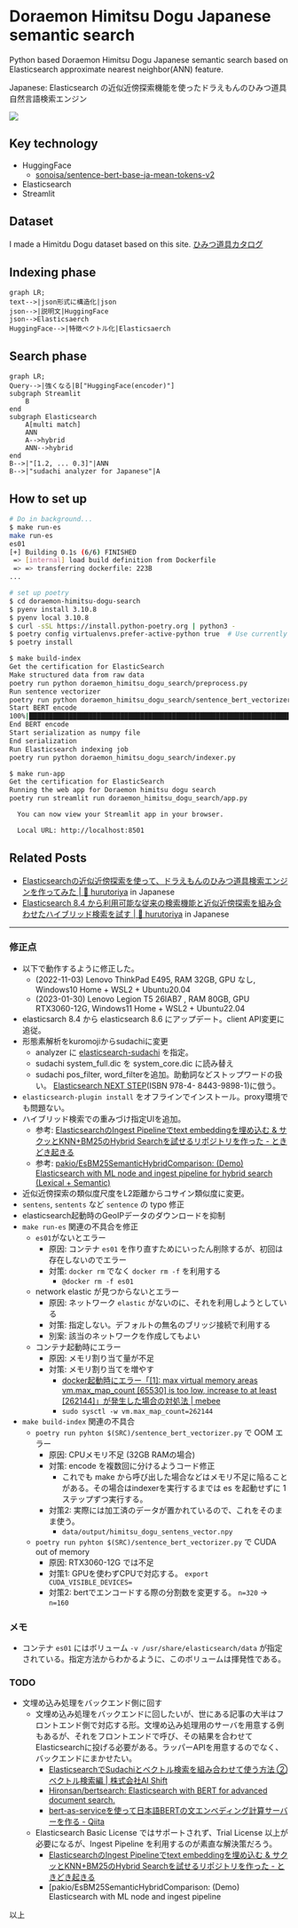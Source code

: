# Doraemon Himitsu Dogu Japanese semantic search

Python based Doraemon Himitsu Dogu Japanese semantic search based on Elasticsearch approximate nearest neighbor(ANN) feature.

Japanese: Elasticsearch の近似近傍探索機能を使ったドラえもんのひみつ道具自然言語検索エンジン

![](./docs/demo_v1.gif)

## Key technology

- HuggingFace
  - [sonoisa/sentence-bert-base-ja-mean-tokens-v2](https://huggingface.co/sonoisa/sentence-bert-base-ja-mean-tokens-v2)
- Elasticsearch
- Streamlit

## Dataset

I made a Himitdu Dogu dataset based on this site.
[ひみつ道具カタログ](https://www.tv-asahi.co.jp/doraemon/tool/a.html)

## Indexing phase

```mermaid
graph LR;
text-->|json形式に構造化|json
json-->|説明文|HuggingFace
json-->Elasticsaerch
HuggingFace-->|特徴ベクトル化|Elasticsaerch
```

## Search phase

```mermaid
graph LR;
Query-->|強くなる|B["HuggingFace(encoder)"]
subgraph Streamlit
    B
end
subgraph Elasticsearch
    A[multi match]
    ANN
    A-->hybrid
    ANN-->hybrid
end
B-->|"[1.2, ... 0.3]"|ANN
B-->|"sudachi analyzer for Japanese"|A
```

## How to set up

```bash
# Do in background...
$ make run-es
make run-es
es01
[+] Building 0.1s (6/6) FINISHED
 => [internal] load build definition from Dockerfile                                                                                                                           0.0s
 => => transferring dockerfile: 223B
...

# set up poetry
$ cd doraemon-himitsu-dogu-search
$ pyenv install 3.10.8
$ pyenv local 3.10.8
$ curl -sSL https://install.python-poetry.org | python3 -
$ poetry config virtualenvs.prefer-active-python true  # Use currently activated Python version to create a new virtual environment.  If set to false, Python version used during Poetry installation is used.
$ poetry install

$ make build-index
Get the certification for ElasticSearch
Make structured data from raw data
poetry run python doraemon_himitsu_dogu_search/preprocess.py
Run sentence vectorizer
poetry run python doraemon_himitsu_dogu_search/sentence_bert_vectorizer.py
Start BERT encode
100%|█████████████████████████████████████████████████████████████████████████████████████████████████████████████████████████████| 41/41 [03:02<00:00,  4.45s/it]
End BERT encode
Start serialization as numpy file
End serialization
Run Elasticsearch indexing job
poetry run python doraemon_himitsu_dogu_search/indexer.py

$ make run-app
Get the certification for ElasticSearch
Running the web app for Doraemon himitsu dogu search
poetry run streamlit run doraemon_himitsu_dogu_search/app.py

  You can now view your Streamlit app in your browser.

  Local URL: http://localhost:8501
```


## Related Posts

- [Elasticsearchの近似近傍探索を使って、ドラえもんのひみつ道具検索エンジンを作ってみた \| 🦅 hurutoriya](https://shunyaueta.com/posts/2022-10-23-2344/) in Japanese
- [Elasticsearch 8\.4 から利用可能な従来の検索機能と近似近傍探索を組み合わせたハイブリッド検索を試す \| 🦅 hurutoriya](https://shunyaueta.com/posts/2022-10-29-2337/) in Japanese

----

### 修正点

- 以下で動作するように修正した。
  - (2022-11-03) Lenovo ThinkPad E495, RAM 32GB, GPU なし, Windows10 Home + WSL2 + Ubuntu20.04
  - (2023-01-30) Lenovo Legion T5 26IAB7 , RAM 80GB, GPU RTX3060-12G, Windows11 Home + WSL2 + Ubuntu22.04
- elasticsarch 8.4 から elasticsearch 8.6 にアップデート。client API変更に追従。
- 形態素解析をkuromojiからsudachiに変更
  - analyzer に [elasticsearch-sudachi](https://github.com/WorksApplications/elasticsearch-sudachi) を指定。
  - sudachi system_full.dic を system_core.dic に読み替え
  - sudachi pos_filter, word_filterを追加。助動詞などストップワードの扱い。 [Elasticsearch NEXT STEP](https://news.nextpublishing.jp/news/detail/128/)(ISBN 978-4- 8443-9898-1)に倣う。
- `elasticsearch-plugin install` をオフラインでインストール。proxy環境でも問題ない。
- ハイブリッド検索での重みづけ指定UIを追加。
  - 参考: [ElasticsearchのIngest Pipelineでtext embeddingを埋め込む & サクッとKNN+BM25のHybrid Searchを試せるリポジトリを作った - ときどき起きる](https://hit-the-sack.hatenablog.com/entry/TestingHybridSearchWithElasticsearch)
  - 参考: [pakio/EsBM25SemanticHybridComparison: (Demo) Elasticsearch with ML node and ingest pipeline for hybrid search (Lexical + Semantic)](https://github.com/pakio/EsBM25SemanticHybridComparison)
- 近似近傍探索の類似度尺度をL2距離からコサイン類似度に変更。
- `sentens`, `sentents` など `sentence` の typo 修正
- elasticsearch起動時のGeoIPデータのダウンロードを抑制
- `make run-es` 関連の不具合を修正
  - `es01`がないとエラー
    - 原因: コンテナ `es01` を作り直すためにいったん削除するが、初回は存在しないのでエラー
    - 対策: `docker rm` でなく `docker rm -f` を利用する
      -  `@docker rm -f es01` 
  - network elastic が見つからないとエラー
    - 原因: ネットワーク `elastic` がないのに、それを利用しようとしている
    - 対策: 指定しない。デフォルトの無名のブリッジ接続で利用する
    - 別案: 該当のネットワークを作成してもよい
  - コンテナ起動時にエラー
    - 原因: メモリ割り当て量が不足
    - 対策: メモリ割り当てを増やす
      - [docker起動時にエラー「[1]: max virtual memory areas vm.max_map_count [65530] is too low, increase to at least [262144]」が発生した場合の対処法 | mebee](https://mebee.info/2020/04/13/post-9135/)
      - `sudo sysctl -w vm.max_map_count=262144`
- `make build-index` 関連の不具合
  - `poetry run pyhton $(SRC)/sentence_bert_vectorizer.py` で OOM エラー
    - 原因: CPUメモリ不足 (32GB RAMの場合)
    - 対策: encode を複数回に分けるようコード修正
      - これでも make から呼び出した場合などはメモリ不足に陥ることがある。その場合はindexerを実行するまでは es を起動せずに 1ステップずつ実行する。
    - 対策2: 実際には加工済のデータが置かれているので、これをそのまま使う。
      - `data/output/himitsu_dogu_sentens_vector.npy` 
  - `poetry run pyhton $(SRC)/sentence_bert_vectorizer.py` で CUDA out of memory
    - 原因: RTX3060-12G では不足
    - 対策1: GPUを使わずCPUで対応する。 `export CUDA_VISIBLE_DEVICES=`
    - 対策2: bertでエンコードする際の分割数を変更する。 `n=320` -> `n=160`

### メモ

- コンテナ `es01` にはボリューム `-v /usr/share/elasticsearch/data` が指定されている。指定方法からわかるように、このボリュームは揮発性である。

### TODO

- 文埋め込み処理をバックエンド側に回す
  - 文埋め込み処理をバックエンドに回したいが、世にある記事の大半はフロントエンド側で対応する形。文埋め込み処理用のサーバを用意する例もあるが、それをフロントエンドで呼び、その結果を合わせてElasticsearchに投げる必要がある。ラッパーAPIを用意するのでなく、バックエンドにまかせたい。
    - [ElasticsearchでSudachiとベクトル検索を組み合わせて使う方法 ②ベクトル検索編 | 株式会社AI Shift](https://www.ai-shift.co.jp/techblog/460)
    - [Hironsan/bertsearch: Elasticsearch with BERT for advanced document search.](https://github.com/Hironsan/bertsearch)
    - [bert-as-serviceを使って日本語BERTの文エンベディング計算サーバーを作る - Qiita](https://qiita.com/shimaokasonse/items/97d971cd4a65eee43735)
  - Elasticsearch Basic License ではサポートされず、Trial License 以上が必要になるが、Ingest Pipeline を利用するのが素直な解決策だろう。 
    - [ElasticsearchのIngest Pipelineでtext embeddingを埋め込む & サクッとKNN+BM25のHybrid Searchを試せるリポジトリを作った - ときどき起きる](https://hit-the-sack.hatenablog.com/entry/TestingHybridSearchWithElasticsearch)
    - [pakio/EsBM25SemanticHybridComparison: (Demo) Elasticsearch with ML node and ingest pipeline 

以上
